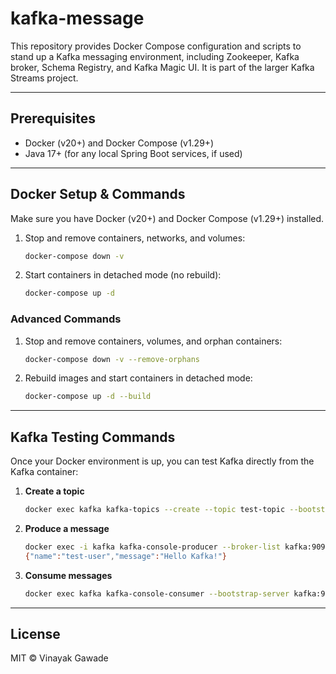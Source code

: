 # kafka-message

This repository provides Docker Compose configuration and scripts to stand up a Kafka messaging environment, including Zookeeper, Kafka broker, Schema Registry, and Kafka Magic UI. It is part of the larger Kafka Streams project.

---

## Prerequisites

- Docker (v20+) and Docker Compose (v1.29+)
- Java 17+ (for any local Spring Boot services, if used)

---

## Docker Setup & Commands

Make sure you have Docker (v20+) and Docker Compose (v1.29+) installed.

1. Stop and remove containers, networks, and volumes:
   ```bash
   docker-compose down -v
   ```
2. Start containers in detached mode (no rebuild):
   ```bash
   docker-compose up -d
   ```

### Advanced Commands

1. Stop and remove containers, volumes, and orphan containers:
   ```bash
   docker-compose down -v --remove-orphans
   ```
2. Rebuild images and start containers in detached mode:
   ```bash
   docker-compose up -d --build
   ```

---

## Kafka Testing Commands

Once your Docker environment is up, you can test Kafka directly from the Kafka container:

1. **Create a topic**

   ```bash
   docker exec kafka kafka-topics --create --topic test-topic --bootstrap-server kafka:9092 --partitions 1 --replication-factor 1
   ```

2. **Produce a message**

   ```bash
   docker exec -i kafka kafka-console-producer --broker-list kafka:9092 --topic test-topic
   {"name":"test-user","message":"Hello Kafka!"}
   ```

3. **Consume messages**

   ```bash
   docker exec kafka kafka-console-consumer --bootstrap-server kafka:9092 --topic test-topic --from-beginning --timeout-ms 5000
   ```

---

## License

MIT © Vinayak Gawade
